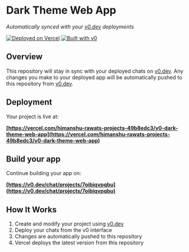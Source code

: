 # Dark Theme Web App

*Automatically synced with your [v0.dev](https://v0.dev) deployments*

[![Deployed on Vercel](https://img.shields.io/badge/Deployed%20on-Vercel-black?style=for-the-badge&logo=vercel)](https://vercel.com/himanshu-rawats-projects-49b8edc3/v0-dark-theme-web-app)
[![Built with v0](https://img.shields.io/badge/Built%20with-v0.dev-black?style=for-the-badge)](https://v0.dev/chat/projects/7oibiqvpqbu)

## Overview

This repository will stay in sync with your deployed chats on [v0.dev](https://v0.dev).
Any changes you make to your deployed app will be automatically pushed to this repository from [v0.dev](https://v0.dev).

## Deployment

Your project is live at:

**[https://vercel.com/himanshu-rawats-projects-49b8edc3/v0-dark-theme-web-app](https://vercel.com/himanshu-rawats-projects-49b8edc3/v0-dark-theme-web-app)**

## Build your app

Continue building your app on:

**[https://v0.dev/chat/projects/7oibiqvpqbu](https://v0.dev/chat/projects/7oibiqvpqbu)**

## How It Works

1. Create and modify your project using [v0.dev](https://v0.dev)
2. Deploy your chats from the v0 interface
3. Changes are automatically pushed to this repository
4. Vercel deploys the latest version from this repository